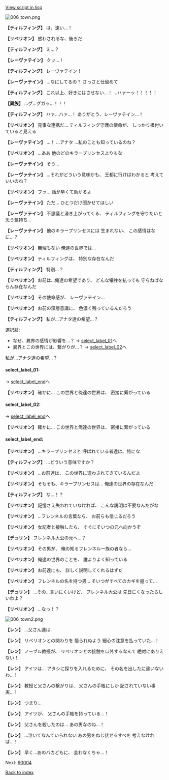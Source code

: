 [View script in lisp](../scripts/1710603.txt)

![006_town.png](../images/backgrounds/006_town.png)

**【ティルフィング】**
は、速い…！

**【リベリオン】**
惑わされるな、後ろだ

**【ティルフィング】**
え…？

**【レーヴァテイン】**
クッ…！

**【ティルフィング】**
レーヴァテイン！

**【レーヴァテイン】**
…なにしてるの？
さっさと仕留めて

**【ティルフィング】**
これ以上、好きにはさせない…！
…ハァーッ！！！！！

**【異族】**
…グ…グガッ…！！！

**【ティルフィング】**
ハァ…ハァ…！
ありがとう、レーヴァテイン…！

**【リベリオン】**
見事な連携だ…
ティルフィング守護の使命が、
しっかり根付いていると見える

**【レーヴァテイン】**
…！
…アナタ
…私のことも知っているのね？

**【リベリオン】**
…ああ
他のどのキラープリンセスよりもな

**【レーヴァテイン】**
そう…

**【レーヴァテイン】**
…それがどういう意味かも、
王都に行けばわかると
考えていいのね？

**【リベリオン】**
フッ…
話が早くて助かるよ

**【レーヴァテイン】**
ただ…
ひとつだけ聞かせてほしい

**【レーヴァテイン】**
不思議と湧き上がってくる、
ティルフィングを守りたいと
思う気持ち…

**【レーヴァテイン】**
他のキラープリンセスには
生まれない、
この感情はなに…？

**【リベリオン】**
無理もない
俺達の世界では…

**【リベリオン】**
ティルフィングは、
特別な存在なんだ

**【ティルフィング】**
特別…？

**【リベリオン】**
お前は…俺達の希望であり、
どんな犠牲を払っても
守らねばならん存在なんだ

**【リベリオン】**
その使命感が、
レーヴァテイン…

**【リベリオン】**
お前の深層意識に、
色濃く残っているんだろう

**【ティルフィング】**
私が…アナタ達の希望…？

選択肢:
- なぜ、異界の感情が影響を…？ → [select_label_01](#select_label_01)へ
- 異界とこの世界には、繋がりが…？ → [select_label_02](#select_label_02)へ

私が…アナタ達の希望…？

#### select_label_01:
 → [select_label_end](#select_label_end)へ

**【リベリオン】**
確かに…
この世界と俺達の世界は、
密接に繋がっている

#### select_label_02:
 → [select_label_end](#select_label_end)へ

**【リベリオン】**
確かに…
この世界と俺達の世界は、
密接に繋がっている

#### select_label_end:

**【リベリオン】**
…キラープリンセスと
呼ばれている者達は、特にな

**【ティルフィング】**
…どういう意味ですか？

**【リベリオン】**
…お前達は、
この世界に遣わされてきているんだよ

**【リベリオン】**
そもそも、キラープリンセスは…
俺達の世界の存在なんだ

**【ティルフィング】**
な…！？

**【リベリオン】**
記憶さえ失われていなければ、
こんな説明は不要なんだがな

**【リベリオン】**
…フレンネルの言葉なら、
お前らも信じるだろう

**【リベリオン】**
女記者と接触したら、
すぐにそいつの元へ向かうぞ

**【デュリン】**
フレンネル大公の元へ…？

**【リベリオン】**
その男が、
俺の知るフレンネル一族の者なら…

**【リベリオン】**
俺達の世界のことを、
誰よりよく知っている

**【リベリオン】**
お前達にも、
詳しく説明してくれるはずだ

**【リベリオン】**
フレンネルの名を持つ男…
そいつがすべてのカギを握って…

**【デュリン】**
…その…言いにくいけど、
フレンネル大公は
先日亡くなったらしいわよ？

**【リベリオン】**
…なっ！？

![006_town2.png](../images/backgrounds/006_town2.png)

**【レン】**
…父さん達は

**【レン】**
リベリオンとの関わりを
悟られぬよう
細心の注意を払っていた…！

**【レン】**
ノーブル教授が、
リベリオンとの接触を口外するなんて
絶対にありえない！

**【レン】**
アイツは…
アタシに探りを入れるために、
その名を出したに違いないわ…！

**【レン】**
教授と父さんの繋がりは、
父さんの手帳にしか
記されていない事実…！

**【レン】**
つまり…

**【レン】**
アイツが、
父さんの手帳を持っている…！

**【レン】**
父さんを殺したのは…
あの男なのね…！

**【レン】**
…泣いてなんていられない
あの男をねじ伏せるすべを
考えなければ…！

**【レン】**
早く…あのバカどもに、
会わなくちゃ…！

Next: [90004](90004.md)

[Back to index](index.md)
